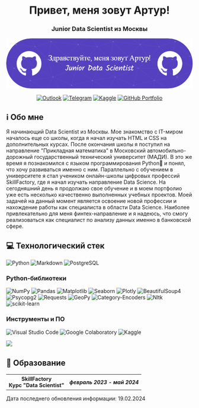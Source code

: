 <div id="header" align="center">
  <h1>Привет, меня зовут Артур!</h1>
  <h3>Junior Data Scientist из Москвы</h3> 
</div>

![Header](./github-header-image.png)

<div id="socials" align="center">
  
  [![Outlook](https://img.shields.io/badge/Microsoft_Outlook-0078D4?style=for-the-badge&logo=microsoft-outlook&logoColor=white)](mailto:arturartikov@outlook.com)
  [![Telegram](https://img.shields.io/badge/Telegram-2CA5E0?style=for-the-badge&logo=telegram&logoColor=white)](https://t.me/ArturArtikov)
  [![Kaggle](https://img.shields.io/badge/Kaggle-035a7d?style=for-the-badge&logo=kaggle&logoColor=white)](https://www.kaggle.com/arturartikov) 
  [![GitHub Portfolio](https://img.shields.io/badge/github%20portfolio-%23121011.svg?style=for-the-badge&logo=github&logoColor=white)](https://github.com/ArturArtikov/Data-Science-Projects)
  
</div>


## ℹ️ Обо мне
Я начинающий Data Scientist из Москвы. Мое знакомство с IT-миром началось еще со школы, когда я начал изучать HTML и CSS на дополнительных курсах. После окончания школы я поступил на направление "Прикладная математика" в Московский автомобильно-дорожный государственный технический университет (МАДИ). В это же время я познакомился с языком программирования Python🐍 и понял, что хочу развиваться именно с ним. Параллельно с обучением в университете я стал учеником онлайн-школы цифровых профессий SkillFactory, где я начал изучать направление Data Science. На сегодняшний день я продолжаю свое обучение и в моем портфолио уже есть несколько качественно выполненных учебных проектов. 
Моей задачей на данный момент является освоение новой профессии и нахождение работы как специалиста в области Data Science. Наиболее привлекательно для меня финтех-направление и я надеюсь, что смогу реализоваться как специалист по анализу данных именно в банковской сфере.

## 💻 Технологический стек

![Python](https://ziadoua.github.io/m3-Markdown-Badges/badges/Python/python3.svg)
![Markdown](https://ziadoua.github.io/m3-Markdown-Badges/badges/Markdown/markdown3.svg)
![PostgreSQL](https://ziadoua.github.io/m3-Markdown-Badges/badges/PostgreSQL/postgresql1.svg)

### Python-библиотеки

![NumPy](https://img.shields.io/badge/numpy-%23013243.svg?style=for-the-badge&logo=numpy&logoColor=white)
![Pandas](https://img.shields.io/badge/pandas-%23150458.svg?style=for-the-badge&logo=pandas&logoColor=white)
![Matplotlib](https://img.shields.io/badge/Matplotlib-%23ffffff.svg?style=for-the-badge&logo=Matplotlib&logoColor=black)
![Seaborn](https://img.shields.io/badge/Seaborn-%231F6F70.svg?style=for-the-badge)
![Plotly](https://img.shields.io/badge/Plotly-%233F4F75.svg?style=for-the-badge&logo=plotly&logoColor=white)
![BeautifulSoup4](https://img.shields.io/badge/BeautifulSoup4-%23ffffff.svg?style=for-the-badge)
![Psycopg2](https://img.shields.io/badge/psycopg2-%23fcd703.svg?style=for-the-badge)
![Requests](https://img.shields.io/badge/Requests-%23636970.svg?style=for-the-badge)
![GeoPy](https://img.shields.io/badge/GeoPy-%23EEE8AA.svg?style=for-the-badge&logo=google-earth&logoColor=#4285F4)
![Category-Encoders](https://img.shields.io/badge/category--encoders-%2300BFFF.svg?style=for-the-badge)
![Nltk](https://img.shields.io/badge/nltk-%235F9EA0.svg?style=for-the-badge)
![scikit-learn](https://img.shields.io/badge/scikit--learn-%23F7931E.svg?style=for-the-badge&logo=scikit-learn&logoColor=white)

### Инструменты и ПО

![Visual Studio Code](https://img.shields.io/badge/Visual%20Studio%20Code-0078d7.svg?style=for-the-badge&logo=visual-studio-code&logoColor=white)
![Google Colaboratory](https://img.shields.io/badge/Google%20Colaboratory-ffffff.svg?style=for-the-badge&logo=google-colab&logoColor=orange)
![Kaggle](https://img.shields.io/badge/Kaggle-035a7d?style=for-the-badge&logo=kaggle&logoColor=white)

![](http://github-profile-summary-cards.vercel.app/api/cards/profile-details?username=ArturArtikov&theme=default)

## 🏫 Образование

<table>
  <tr>
    <th> 
      SkillFactory <br>
      Курс "Data Scientist"
    </th>
    <th> 
      <i>февраль 2023 - май 2024</i>
    </th>
  </tr>
</table>


Дата последнего обновления информации: 19.02.2024
